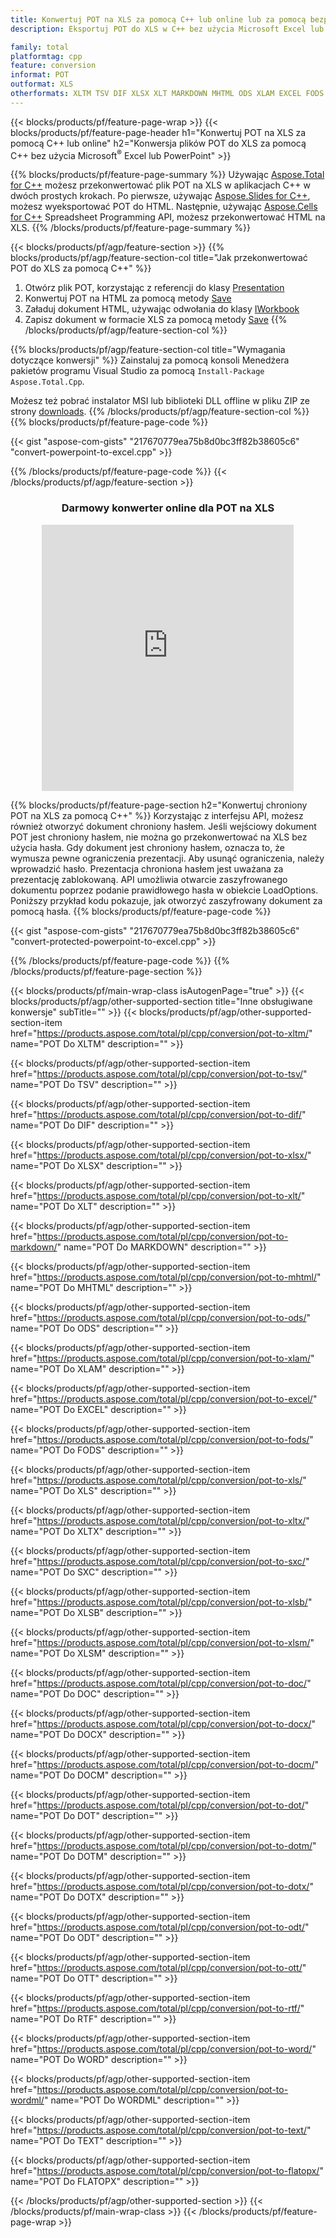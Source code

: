 ```yaml
---
title: Konwertuj POT na XLS za pomocą C++ lub online lub za pomocą bezpłatnego konwertera online
description: Eksportuj POT do XLS w C++ bez użycia Microsoft Excel lub Powerpoint lub online. Szybko przetestuj darmowy konwerter online POT na CSV przed integracją kodu.

family: total
platformtag: cpp
feature: conversion
informat: POT
outformat: XLS
otherformats: XLTM TSV DIF XLSX XLT MARKDOWN MHTML ODS XLAM EXCEL FODS CSV XLTX SXC XLSB XLSM DOC DOCX DOCM DOT DOTM DOTX ODT OTT RTF WORD WORDML TEXT FLATOPX
---
```

{{< blocks/products/pf/feature-page-wrap >}}
{{< blocks/products/pf/feature-page-header h1="Konwertuj POT na XLS za pomocą C++ lub online" h2="Konwersja plików POT do XLS za pomocą C++ bez użycia Microsoft<sup>&reg;</sup> Excel lub PowerPoint" >}}

{{% blocks/products/pf/feature-page-summary %}}
Używając [Aspose.Total for C++](https://products.aspose.com/total/cpp/) możesz przekonwertować plik POT na XLS w aplikacjach C++ w dwóch prostych krokach. Po pierwsze, używając [Aspose.Slides for C++](https://products.aspose.com/slides/cpp/), możesz wyeksportować POT do HTML. Następnie, używając [Aspose.Cells for C++](https://products.aspose.com/cells/cpp/) Spreadsheet Programming API, możesz przekonwertować HTML na XLS. 
{{% /blocks/products/pf/feature-page-summary  %}}

{{< blocks/products/pf/agp/feature-section >}}
{{% blocks/products/pf/agp/feature-section-col title="Jak przekonwertować POT do XLS za pomocą C++" %}}
1. Otwórz plik POT, korzystając z referencji do klasy [Presentation](https://reference.aspose.com/slides/cpp/class/aspose.slides.presentation)
2. Konwertuj POT na HTML za pomocą metody [Save](https://reference.aspose.com/slides/cpp/class/aspose.slides.presentation#a06fe2a156063c8c3e5ada2713bb697ba)
3. Załaduj dokument HTML, używając odwołania do klasy [IWorkbook](https://reference.aspose.com/cells/cpp/class/aspose.cells.i_workbook)
4. Zapisz dokument w formacie XLS za pomocą metody [Save](https://reference.aspose.com/cells/cpp/class/aspose.cells.i_workbook#a5dc7de23f7ceba76a05dc1d49f51502e)
{{% /blocks/products/pf/agp/feature-section-col %}}

{{% blocks/products/pf/agp/feature-section-col title="Wymagania dotyczące konwersji" %}}
Zainstaluj za pomocą konsoli Menedżera pakietów programu Visual Studio za pomocą ```Install-Package Aspose.Total.Cpp```.

Możesz też pobrać instalator MSI lub biblioteki DLL offline w pliku ZIP ze strony [downloads](https://releases.aspose.com/total/cpp).
{{% /blocks/products/pf/agp/feature-section-col %}}
{{% blocks/products/pf/feature-page-code %}}

{{< gist "aspose-com-gists" "217670779ea75b8d0bc3ff82b38605c6" "convert-powerpoint-to-excel.cpp" >}}



{{% /blocks/products/pf/feature-page-code %}}
{{< /blocks/products/pf/agp/feature-section >}}
<div class="container-fluid agp-content bg-white aboutfile box-1 vh100 section nopbtm">
<div class=container>
<div class=row>
<div class="demobox tc col-md-12 padding-0" align="center">

<h3>Darmowy konwerter online dla POT na XLS</h3>

<iframe style="border: none; height: 426px;" scrolling="no" src="https://total-conversion-app-65z5r2lp.qa.k8s.dynabic.com/?to=xls&from=pot" id="child-iframe" width="80%"></iframe>

</div></div>
</div></div>

{{% blocks/products/pf/feature-page-section  h2="Konwertuj chroniony POT na XLS za pomocą C++" %}}
Korzystając z interfejsu API, możesz również otworzyć dokument chroniony hasłem. Jeśli wejściowy dokument POT jest chroniony hasłem, nie można go przekonwertować na XLS bez użycia hasła. Gdy dokument jest chroniony hasłem, oznacza to, że wymusza pewne ograniczenia prezentacji. Aby usunąć ograniczenia, należy wprowadzić hasło. Prezentacja chroniona hasłem jest uważana za prezentację zablokowaną. API umożliwia otwarcie zaszyfrowanego dokumentu poprzez podanie prawidłowego hasła w obiekcie LoadOptions. Poniższy przykład kodu pokazuje, jak otworzyć zaszyfrowany dokument za pomocą hasła.
{{% blocks/products/pf/feature-page-code %}}

{{< gist "aspose-com-gists" "217670779ea75b8d0bc3ff82b38605c6" "convert-protected-powerpoint-to-excel.cpp" >}}

{{% /blocks/products/pf/feature-page-code  %}}
{{% /blocks/products/pf/feature-page-section %}}

{{< blocks/products/pf/main-wrap-class isAutogenPage="true" >}}
{{< blocks/products/pf/agp/other-supported-section title="Inne obsługiwane konwersje" subTitle="" >}}
{{< blocks/products/pf/agp/other-supported-section-item href="https://products.aspose.com/total/pl/cpp/conversion/pot-to-xltm/" name="POT Do XLTM" description="" >}}

{{< blocks/products/pf/agp/other-supported-section-item href="https://products.aspose.com/total/pl/cpp/conversion/pot-to-tsv/" name="POT Do TSV" description="" >}}

{{< blocks/products/pf/agp/other-supported-section-item href="https://products.aspose.com/total/pl/cpp/conversion/pot-to-dif/" name="POT Do DIF" description="" >}}

{{< blocks/products/pf/agp/other-supported-section-item href="https://products.aspose.com/total/pl/cpp/conversion/pot-to-xlsx/" name="POT Do XLSX" description="" >}}

{{< blocks/products/pf/agp/other-supported-section-item href="https://products.aspose.com/total/pl/cpp/conversion/pot-to-xlt/" name="POT Do XLT" description="" >}}

{{< blocks/products/pf/agp/other-supported-section-item href="https://products.aspose.com/total/pl/cpp/conversion/pot-to-markdown/" name="POT Do MARKDOWN" description="" >}}

{{< blocks/products/pf/agp/other-supported-section-item href="https://products.aspose.com/total/pl/cpp/conversion/pot-to-mhtml/" name="POT Do MHTML" description="" >}}

{{< blocks/products/pf/agp/other-supported-section-item href="https://products.aspose.com/total/pl/cpp/conversion/pot-to-ods/" name="POT Do ODS" description="" >}}

{{< blocks/products/pf/agp/other-supported-section-item href="https://products.aspose.com/total/pl/cpp/conversion/pot-to-xlam/" name="POT Do XLAM" description="" >}}

{{< blocks/products/pf/agp/other-supported-section-item href="https://products.aspose.com/total/pl/cpp/conversion/pot-to-excel/" name="POT Do EXCEL" description="" >}}

{{< blocks/products/pf/agp/other-supported-section-item href="https://products.aspose.com/total/pl/cpp/conversion/pot-to-fods/" name="POT Do FODS" description="" >}}

{{< blocks/products/pf/agp/other-supported-section-item href="https://products.aspose.com/total/pl/cpp/conversion/pot-to-xls/" name="POT Do XLS" description="" >}}

{{< blocks/products/pf/agp/other-supported-section-item href="https://products.aspose.com/total/pl/cpp/conversion/pot-to-xltx/" name="POT Do XLTX" description="" >}}

{{< blocks/products/pf/agp/other-supported-section-item href="https://products.aspose.com/total/pl/cpp/conversion/pot-to-sxc/" name="POT Do SXC" description="" >}}

{{< blocks/products/pf/agp/other-supported-section-item href="https://products.aspose.com/total/pl/cpp/conversion/pot-to-xlsb/" name="POT Do XLSB" description="" >}}

{{< blocks/products/pf/agp/other-supported-section-item href="https://products.aspose.com/total/pl/cpp/conversion/pot-to-xlsm/" name="POT Do XLSM" description="" >}}

{{< blocks/products/pf/agp/other-supported-section-item href="https://products.aspose.com/total/pl/cpp/conversion/pot-to-doc/" name="POT Do DOC" description="" >}}

{{< blocks/products/pf/agp/other-supported-section-item href="https://products.aspose.com/total/pl/cpp/conversion/pot-to-docx/" name="POT Do DOCX" description="" >}}

{{< blocks/products/pf/agp/other-supported-section-item href="https://products.aspose.com/total/pl/cpp/conversion/pot-to-docm/" name="POT Do DOCM" description="" >}}

{{< blocks/products/pf/agp/other-supported-section-item href="https://products.aspose.com/total/pl/cpp/conversion/pot-to-dot/" name="POT Do DOT" description="" >}}

{{< blocks/products/pf/agp/other-supported-section-item href="https://products.aspose.com/total/pl/cpp/conversion/pot-to-dotm/" name="POT Do DOTM" description="" >}}

{{< blocks/products/pf/agp/other-supported-section-item href="https://products.aspose.com/total/pl/cpp/conversion/pot-to-dotx/" name="POT Do DOTX" description="" >}}

{{< blocks/products/pf/agp/other-supported-section-item href="https://products.aspose.com/total/pl/cpp/conversion/pot-to-odt/" name="POT Do ODT" description="" >}}

{{< blocks/products/pf/agp/other-supported-section-item href="https://products.aspose.com/total/pl/cpp/conversion/pot-to-ott/" name="POT Do OTT" description="" >}}

{{< blocks/products/pf/agp/other-supported-section-item href="https://products.aspose.com/total/pl/cpp/conversion/pot-to-rtf/" name="POT Do RTF" description="" >}}

{{< blocks/products/pf/agp/other-supported-section-item href="https://products.aspose.com/total/pl/cpp/conversion/pot-to-word/" name="POT Do WORD" description="" >}}

{{< blocks/products/pf/agp/other-supported-section-item href="https://products.aspose.com/total/pl/cpp/conversion/pot-to-wordml/" name="POT Do WORDML" description="" >}}

{{< blocks/products/pf/agp/other-supported-section-item href="https://products.aspose.com/total/pl/cpp/conversion/pot-to-text/" name="POT Do TEXT" description="" >}}

{{< blocks/products/pf/agp/other-supported-section-item href="https://products.aspose.com/total/pl/cpp/conversion/pot-to-flatopx/" name="POT Do FLATOPX" description="" >}}


{{< /blocks/products/pf/agp/other-supported-section >}}
{{< /blocks/products/pf/main-wrap-class >}}
{{< /blocks/products/pf/feature-page-wrap >}}